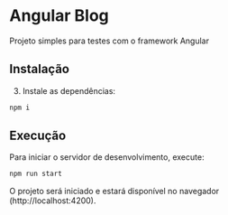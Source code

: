 # Angular Blog

Projeto simples para testes com o framework Angular

## Instalação

3. Instale as dependências:

  ```bash
  npm i
  ```

## Execução

Para iniciar o servidor de desenvolvimento, execute:

```bash
npm run start
```

O projeto será iniciado e estará disponível no navegador (http://localhost:4200).
